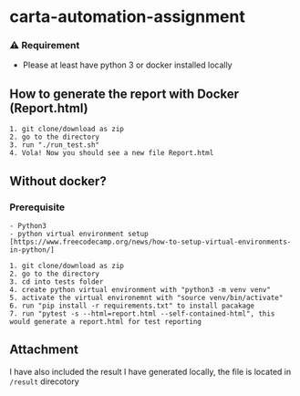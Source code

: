 # carta-automation-assignment


### ⚠️ Requirement
- Please at least have python 3 or docker installed locally

## How to generate the report with Docker (Report.html)
    1. git clone/download as zip
    2. go to the directory
    3. run "./run_test.sh"
    4. Vola! Now you should see a new file Report.html
    

## Without docker? 
### Prerequisite
```
- Python3
- python virtual environment setup [https://www.freecodecamp.org/news/how-to-setup-virtual-environments-in-python/]
```
    1. git clone/download as zip
    2. go to the directory
    3. cd into tests folder
    4. create python virtual environment with "python3 -m venv venv" 
    5. activate the virtual environemnt with "source venv/bin/activate"
    6. run "pip install -r requirements.txt" to install pacakage
    7. run "pytest -s --html=report.html --self-contained-html", this would generate a report.html for test reporting
    
## Attachment
I have also included the result I have generated locally, the file is located in `/result` direcotory
